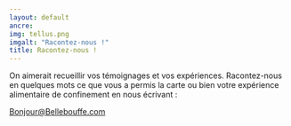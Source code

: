 ```yaml
---
layout: default
ancre: 
img: tellus.png
imgalt: "Racontez-nous !"
title: Racontez-nous !
---
```

On aimerait recueillir vos témoignages et vos expériences. Racontez-nous en quelques mots ce que vous a permis la carte ou bien votre expérience alimentaire de confinement en nous écrivant :
<div class="row">
	<div class="mx-auto">
		<a href="mailto:{{ site.email }}" rel="nofollow norefferer" target="_blank" title="Écrire à Bellebouffe" class="btn btn-primary btncenter"><i class="far fa-envelope"></i> Bonjour@Bellebouffe.com</a>
	</div>
</div>